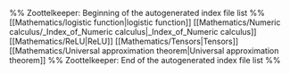 %% Zoottelkeeper: Beginning of the autogenerated index file list  %%
 [[Mathematics/logistic function|logistic function]]
 [[Mathematics/Numeric calculus/_Index_of_Numeric calculus|_Index_of_Numeric calculus]]
 [[Mathematics/ReLU|ReLU]]
 [[Mathematics/Tensors|Tensors]]
 [[Mathematics/Universal approximation theorem|Universal approximation theorem]]
%% Zoottelkeeper: End of the autogenerated index file list  %%
